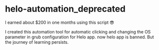 # helo-automation_deprecated

I earned about $200 in one months using this script :sunglasses:

I created this automation tool for automatic clicking and changing the OS parameter in grub configuration for Helo app.
now helo app is banned. But the journey of learning persists.
